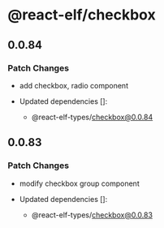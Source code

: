 # @react-elf/checkbox

## 0.0.84

### Patch Changes

- add checkbox, radio component

- Updated dependencies []:
  - @react-elf-types/checkbox@0.0.84

## 0.0.83

### Patch Changes

- modify checkbox group component

- Updated dependencies []:
  - @react-elf-types/checkbox@0.0.83
